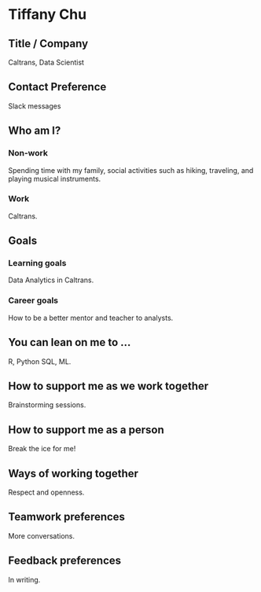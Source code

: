 # Tiffany Chu

## Title / Company 
Caltrans, Data Scientist 

## Contact Preference
Slack messages 

## Who am I?

### Non-work

Spending time with my family, social activities such as hiking, traveling, and playing musical instruments.

### Work

Caltrans.

## Goals
### Learning goals
Data Analytics in Caltrans.

### Career goals
How to be a better mentor and teacher to analysts.

## You can lean on me to …
R, Python SQL, ML. 

## How to support me as we work together
Brainstorming sessions.

## How to support me as a person
Break the ice for me! 

## Ways of working together
Respect and openness.

## Teamwork preferences
More conversations.


## Feedback preferences
In writing. 